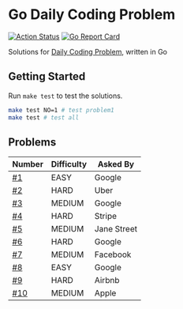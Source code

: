 # Go Daily Coding Problem

[![Action Status](https://github.com/TipsyPixie/go-daily-coding-problem/workflows/Go%20Test/badge.svg)](https://github.com/TipsyPixie/go-daily-coding-problem/actions)
[![Go Report Card](https://goreportcard.com/badge/github.com/TipsyPixie/go-daily-coding-problem)](https://goreportcard.com/report/github.com/TipsyPixie/go-daily-coding-problem)

Solutions for [Daily Coding Problem](https://www.dailycodingproblem.com/ "Daily Coding Problem"), written in Go

## Getting Started

Run `make test` to test the solutions.
```bash
make test NO=1 # test problem1
make test # test all
```

## Problems

Number | Difficulty | Asked By
--- | --- | ---
[#1](problem1) | EASY | Google
[#2](problem2) | HARD | Uber
[#3](problem3) | MEDIUM | Google
[#4](problem4) | HARD | Stripe
[#5](problem5) | MEDIUM | Jane Street
[#6](problem6) | HARD | Google
[#7](problem7) | MEDIUM | Facebook
[#8](problem8) | EASY | Google
[#9](problem9) | HARD | Airbnb
[#10](problem10) | MEDIUM | Apple
